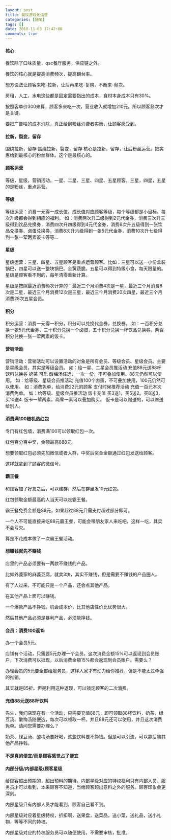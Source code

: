 ```yaml
---
layout: post
title: 餐饮游戏化运营
categories: [随笔]
tags: []
date: 2018-11-03 17:42:08
comments: true
---
```


#### 核心

餐饮除了口味质量，qsc餐厅服务，供应链之外。

餐饮的核心就是提高消费频次，提高翻台率。

想方设法让顾客来吃-拉新，让后再来吃-复购，不断来-频次。

房租，人工，水电这些都是固定需要指出的成本，食材本身成本只有30%。

按照客单价300来算，顾客多来吃一次，营业收入就增加210元。所以顾客频次才是关键。

要把广告啥的成本消除，真正给到粉丝消费者实惠，让顾客感受到。

#### 拉新，裂变，留存

围绕拉新，留存
围绕拉新，裂变，留存
核心是拉新，留存，让后粉丝运营。把实惠给到最核心的粉丝群体。这个是最核心的。

#### 顾客运营 
等级，星级，营销活动。一星、二星、三星、四星、五星顾客。三星，四星，五星的是粉丝，重点运营。
 
#### 等级
等级运营：消费一元得一成长值。成长值对应顾客等级，每个等级都是小目标。每次升级都会得到相应的福利。
如：消费两次升二级得到2元代金券，消费三次升三级得到饮品兑换券，消费四次升四级得到4元代金券，消费6次升五级得到一张饮品兑换券、卤蛋兑换券，消费8次升六级得到一张5元代金券，消费10次升七级得到一张一荤两素饭卡等等...

#### 星级
星级运营：三星、四星、五星顾客是重点运营顾客。比如：三星可以送一小份盒装锅巴，四星可以送一整块锅巴。金黄蔬脆。五星可以得到特级小食，每天限量的。
星级是顾客看不到的，每年清零重新计算。

星级是按照最近消费频次计算的：最近三个月消费4次是一星，最近三个月消费8次是二星，最近三个月消费12次是三星，最近三个月消费20次四星，最近三个月消费28次五星会员。

#### 积分

积分运营：消费一元得一积分，积分可以兑换代金券，兑换券。
如：一百积分兑换一张5元代金券，三十积分兑换一个卤蛋，五十积分兑换一杯饮品兑换券。两百积分兑换一张一荤两素的饭卡。

#### 营销活动
营销活动：营销活动可以设置活动的对象是所有会员、等级会员、星级会员。主要是星级会员，其实是等级会员。
如：给一星、二星会员推活动  充值88元送88杯饮料兑换券 奶茶 可乐 酸梅汤任选，一次一份，不可叠加使用。88元仍然可以使用。 
如：给等级、星级会员推活动  充值100个卤蛋，不可叠加使用，100元仍然可以使用。 
如：消费免单，给消费22元的顾客 支付时候推荐活动 充值一百元本次消费免单。
如：给等级、星级会员推活动  饭卡充值 买3送1，买5送2。买8送3，买10送4. 饭卡一荤两素，两荤一素可以叠加购买。
饭卡是可以赠送的，可以赠送给别人。

#### 消费满100随机选红包

专门有红包墙，消费满100可以领取红包一次。

红包百分百中奖，金额最高888元。

想要领取红包必须先加微信或者入群，中奖后奖金金额通过红包发送给顾客。

这样就拿到了顾客的微信号。

#### 霸王餐

和顾客加了好友之后，可以建群，然后在群里发10元红包。

红包领取金额最高的人当天可以吃霸王餐。

霸王餐免费金额是88元，如果超过88元只需支付超过部分即可。

一个人不可能直接来吃88元霸王餐，可能会带朋友家人来吃吧，这样一吃，其实不会亏欠。

算是不花成本做了一次霸王餐活动。

#### 想赚钱就先不赚钱

店里的产品必须要有一两款不赚钱的产品。

比如外婆家的麻婆豆腐，就卖3块，其实不赚钱，但是需要不赚钱的产品圈人。

有了人过来，不可能只是一个产品，还会点其他产品。

在其他产品上面可以赚钱。

一个爆款产品不挣钱。机会成本价，比其他店性价比优势很大。

然后其他产品必须是暴利产品，必须能挣钱。

#### 会员：消费100返15

办一个会员5元。

店铺有个活动，只需要5元办理一个会员，这次消费金额15%可以返现到会员账户，下次消费可以抵现，以后消费金额15%都会返现到会员账户。需要么？

办理会员的5元要全部给服务员，这样人家才有动力给你推荐，但是不能太过牵强的推销。

其实就是85折。但是利用这种返现，可以锁定顾客的二次消费。

#### 充值88元送88杯饮料

先生，我们店现在有一个活动，只需要充值88元，即可领取88杯饮料，奶茶、绿豆汤、酸梅汤随便选，每次可以领取一杯。并且88元还可以使用，并且这次消费免单。请问您需要办理么？

奶茶、绿豆汤、酸梅汤要好喝，这些饮料要不挣钱。但是可以引流，可以靠后端其他产品挣钱。

#### 不是真的便宜/而是顾客感觉占了便宜


#### 内部分级/内部星级/顾客星级

给顾客超出预期的，超出预料的期待。内部星级对应的特权福利只有内部人员、服务员才可以看到，本来顾客不知道，当给顾客超出意料之外的服务。顾客印象会更深刻。

内部星级只有内部人员才能看到，顾客自己看不到。

内部星级对应着星级特权，折扣啊，送果盘，送菜品，送小菜，送礼品，送小礼物，等等不同的特权。

内部星级对应的特权服务员可以随便使用，不需要审核，批准。











